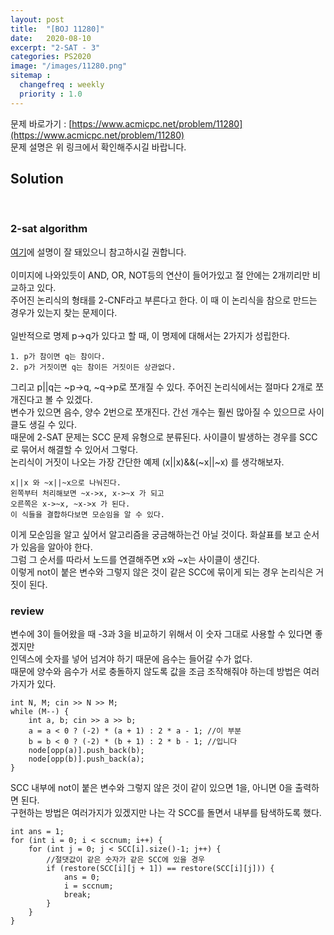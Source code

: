 ```yaml
---
layout: post
title:  "[BOJ 11280]"
date:   2020-08-10
excerpt: "2-SAT - 3"
categories: PS2020
image: "/images/11280.png"
sitemap :
  changefreq : weekly
  priority : 1.0
---
```

문제 바로가기 : [https://www.acmicpc.net/problem/11280](https://www.acmicpc.net/problem/11280)<br>
문제 설명은 위 링크에서 확인해주시길 바랍니다.
<br>
## Solution
<script src="https://gist.github.com/yooniversal/b557577b6d0614c4e11fcb2dba009968.js"></script><br>

### 2-sat algorithm
[여기](https://blog.qwaz.io/problem-solving/scc%EC%99%80-2-sat)에 설명이 잘 돼있으니 참고하시길 권합니다.<br>
<br>
이미지에 나와있듯이 AND, OR, NOT등의 연산이 들어가있고 절 안에는 2개끼리만 비교하고 있다.<br>
주어진 논리식의 형태를 2-CNF라고 부른다고 한다. 이 때 이 논리식을 참으로 만드는 경우가 있는지 찾는 문제이다.<br>
<br>
일반적으로 명제 p->q가 있다고 할 때, 이 명제에 대해서는 2가지가 성립한다.<br>
```
1. p가 참이면 q는 참이다.
2. p가 거짓이면 q는 참이든 거짓이든 상관없다.
```
그리고 p||q는 ~p->q, ~q->p로 쪼개질 수 있다. 주어진 논리식에서는 절마다 2개로 쪼개진다고 볼 수 있겠다.<br>
변수가 있으면 음수, 양수 2번으로 쪼개진다. 간선 개수는 훨씬 많아질 수 있으므로 사이클도 생길 수 있다.<br>
때문에 2-SAT 문제는 SCC 문제 유형으로 분류된다. 사이클이 발생하는 경우를 SCC로 묶어서 해결할 수 있어서 그렇다.<br>
논리식이 거짓이 나오는 가장 간단한 예제 (x||x)&&(~x||~x) 를 생각해보자.<br>
```
x||x 와 ~x||~x으로 나눠진다.
왼쪽부터 처리해보면 ~x->x, x->~x 가 되고
오른쪽은 x->~x, ~x->x 가 된다.
이 식들을 결합하다보면 모순임을 알 수 있다.
```
이게 모순임을 알고 싶어서 알고리즘을 궁금해하는건 아닐 것이다. 화살표를 보고 순서가 있음을 알아야 한다.<br>
그럼 그 순서를 따라서 노드를 연결해주면 x와 ~x는 사이클이 생긴다.<br>
이렇게 not이 붙은 변수와 그렇지 않은 것이 같은 SCC에 묶이게 되는 경우 논리식은 거짓이 된다.<br>

### review
변수에 3이 들어왔을 때 -3과 3을 비교하기 위해서 이 숫자 그대로 사용할 수 있다면 좋겠지만<br>
인덱스에 숫자를 넣어 넘겨야 하기 때문에 음수는 들어갈 수가 없다.<br>
때문에 양수와 음수가 서로 충돌하지 않도록 값을 조금 조작해줘야 하는데 방법은 여러가지가 있다.<br>
```
int N, M; cin >> N >> M;
while (M--) {
    int a, b; cin >> a >> b;
    a = a < 0 ? (-2) * (a + 1) : 2 * a - 1; //이 부분
    b = b < 0 ? (-2) * (b + 1) : 2 * b - 1; //입니다
    node[opp(a)].push_back(b);
    node[opp(b)].push_back(a);
}
```
SCC 내부에 not이 붙은 변수와 그렇지 않은 것이 같이 있으면 1을, 아니면 0을 출력하면 된다.<br>
구현하는 방법은 여러가지가 있겠지만 나는 각 SCC를 돌면서 내부를 탐색하도록 했다.<br>
```
int ans = 1;
for (int i = 0; i < sccnum; i++) {
    for (int j = 0; j < SCC[i].size()-1; j++) {
        //절댓값이 같은 숫자가 같은 SCC에 있을 경우
        if (restore(SCC[i][j + 1]) == restore(SCC[i][j])) {
            ans = 0;
            i = sccnum;
            break;
        }
    }
}
```


<script src="https://utteranc.es/client.js"
        repo="yooniversal/blog-comments"
        issue-term="pathname"
        theme="github-light"
        crossorigin="anonymous"
        async>
</script>
